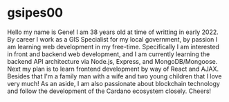 # gsipes00

Hello my name is Gene! I am 38 years old at time of writting in early 2022. By career I work as a GIS Specialist for my local government, by passion I am learning web development in my free-time. Specifically I am interested in front and backend web development, and I am currently learning the backend API architecture via Node.js, Express, and MongoDB/Mongoose. Next my plan is to learn frontend development by way of React and AJAX. Besides that I'm a family man with a wife and two young children that I love very much! 
As an aside, I am also passionate about blockchain technology and follow the development of the Cardano ecosystem closely. Cheers!

